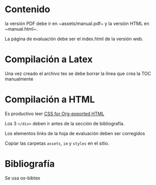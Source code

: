 # Contenido

la versión PDF debe ir en ~assets/manual.pdf~ y la versión HTML en ~manual.html~.

La página de evaluación debe ser el index.html de la versión web.

# Compilación a Latex

Una vez creado el archivo tex se debe borrar la línea que crea la TOC manualmente

# Compilación a HTML

Es  productivo leer [CSS for  Org-exported HTML](https://gongzhitaao.org/orgcss/)

Los 3 `</div>` deben ir antes de la sección de bibliografía.

Los elementos links de la hoja de evaluación deben ser corregidos

Copiar las carpetas `assets`, `im` y `styles` en el sitio.

# Bibliografía

Se usa ox-bibtex
